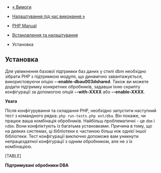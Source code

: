 - [« Вимоги](dba.requirements.md)
- [Налаштування під час виконання »](dba.configuration.md)

- [PHP Manual](index.md)
- [Встановлення та налаштування](dba.setup.md)
- Установка

## Установка

Для увімкнення базової підтримки баз даних у стилі dbm необхідно
зібрати PHP з підтримкою модуля, що динамічно завантажується, використовуючи
опцію **--enable-dbau003dshared**. Також ви можете додати підтримку
конкретних обробників, задавши їхню скрипту конфігурації за допомогою опцій
**--with-XXXX** або **--enable-XXXX**.

**Увага**

Після конфігурування та складання PHP, необхідно запустити наступний тест
з командного рядка: `php run-tests.php ext/dba`. Він покаже, чи працює
ваша комбінація обробників. Найбільш проблематичні - це `dbm` і
`ndbm`. Вони конфліктують із багатьма установками. Причина в тому, що на
деяких системах, ці бібліотеки є частиною більш ніж однієї
іншої бібліотеки. Тест конфігурації виключно допоможе вам уникнути
непрацездатної конфігурації з одним обробником, але не з їх
комбінацією.

[TABLE]

**Підтримувані обробники DBA**
